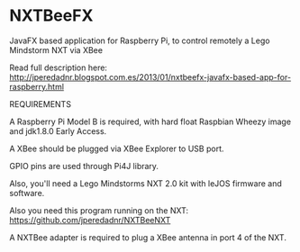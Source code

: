 NXTBeeFX
========

JavaFX based application for Raspberry Pi, to control remotely a Lego Mindstorm NXT via XBee

Read full description here: http://jperedadnr.blogspot.com.es/2013/01/nxtbeefx-javafx-based-app-for-raspberry.html

REQUIREMENTS

A Raspberry Pi Model B is required, with hard float Raspbian Wheezy image and jdk1.8.0 Early Access.

A XBee should be plugged via XBee Explorer to USB port. 

GPIO pins are used through Pi4J library.

Also, you'll need a Lego Mindstorms NXT 2.0 kit with leJOS firmware and software. 

Also you need this program running on the NXT: https://github.com/jperedadnr/NXTBeeNXT

A NXTBee adapter is required to plug a XBee antenna in port 4 of the NXT.

